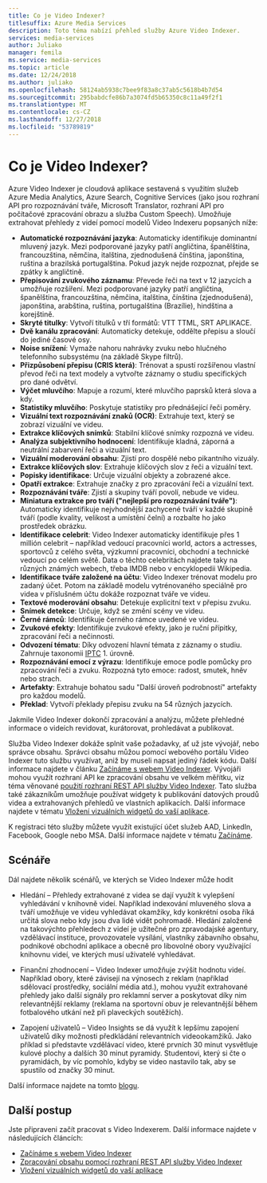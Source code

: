 ```yaml
---
title: Co je Video Indexer?
titlesuffix: Azure Media Services
description: Toto téma nabízí přehled služby Azure Video Indexer.
services: media-services
author: Juliako
manager: femila
ms.service: media-services
ms.topic: article
ms.date: 12/24/2018
ms.author: juliako
ms.openlocfilehash: 58124ab5938c7bee9f83a8c37ab5c5618b4b7d54
ms.sourcegitcommit: 295babdcfe86b7a3074fd5b65350c8c11a49f2f1
ms.translationtype: MT
ms.contentlocale: cs-CZ
ms.lasthandoff: 12/27/2018
ms.locfileid: "53789819"
---
```

# <a name="what-is-video-indexer"></a>Co je Video Indexer?

Azure Video Indexer je cloudová aplikace sestavená s využitím služeb Azure Media Analytics, Azure Search, Cognitive Services (jako jsou rozhraní API pro rozpoznávání tváře, Microsoft Translator, rozhraní API pro počítačové zpracování obrazu a služba Custom Speech). Umožňuje extrahovat přehledy z videí pomocí modelů Video Indexeru popsaných níže:
 
- **Automatické rozpoznávání jazyka**: Automaticky identifikuje dominantní mluvený jazyk. Mezi podporované jazyky patří angličtina, španělština, francouzština, němčina, italština, zjednodušená čínština, japonština, ruština a brazilská portugalština. Pokud jazyk nejde rozpoznat, přejde se zpátky k angličtině.
- **Přepisování zvukového záznamu**: Převede řeči na text v 12 jazycích a umožňuje rozšíření. Mezi podporované jazyky patří angličtina, španělština, francouzština, němčina, italština, čínština (zjednodušená), japonština, arabština, ruština, portugalština (Brazílie), hindština a korejštině.
- **Skryté titulky**: Vytvoří titulků v tří formátů: VTT TTML, SRT APLIKACE.
- **Dvě kanálu zpracování**: Automaticky detekuje, oddělte přepisu a sloučí do jediné časové osy.
- **Noise snížení**:  Vymaže nahoru nahrávky zvuku nebo hlučného telefonního subsystému (na základě Skype filtrů).
- **Přizpůsobení přepisu (CRIS která)**: Trénovat a spustí rozšířenou vlastní převod řeči na text modely a vytvořte záznamy o studiu specifických pro dané odvětví.
- **Výčet mluvčího**:  Mapuje a rozumí, které mluvčího paprsků která slova a kdy.
- **Statistiky mluvčího**: Poskytuje statistiky pro přednášející řeči poměry.
- **Vizuální text rozpoznávání znaků (OCR)**: Extrahuje text, který se zobrazí vizuální ve videu.
- **Extrakce klíčových snímků**: Stabilní klíčové snímky rozpozná ve videu.
- **Analýza subjektivního hodnocení**: Identifikuje kladná, záporná a neutrální zabarvení řeči a vizuální text.
- **Vizuální moderování obsahu**: Zjistí pro dospělé nebo pikantního vizuály.
- **Extrakce klíčových slov**: Extrahuje klíčových slov z řeči a vizuální text.
- **Popisky identifikace**: Určuje vizuální objekty a zobrazené akce.
- **Opatří extrakce**: Extrahuje značky z pro zpracování řeči a vizuální text.
- **Rozpoznávání tváře**: Zjistí a skupiny tváří povolí, nebude ve videu.
- **Miniatura extrakce pro tváří ("nejlepší pro rozpoznávání tváře")**: Automaticky identifikuje nejvhodnější zachycené tváří v každé skupině tváří (podle kvality, velikost a umístění čelní) a rozbalte ho jako prostředek obrázku.
- **Identifikace celebrit**: Video Indexer automaticky identifikuje přes 1 millión celebrit – například vedoucí pracovníci world, actors a actresses, sportovců z celého světa, výzkumní pracovníci, obchodní a technické vedoucí po celém světě. Data o těchto celebritách najdete taky na různých známých webech, třeba IMDB nebo v encyklopedii Wikipedia.
- **Identifikace tváře založené na účtu**: Video Indexer trénovat modelu pro zadaný účet. Potom na základě modelu vytrénovaného speciálně pro videa v příslušném účtu dokáže rozpoznat tváře ve videu.
- **Textové moderování obsahu**: Detekuje explicitní text v přepisu zvuku.
- **Snímek detekce**: Určuje, když se změní scény ve videu.
- **Černé rámců**: Identifikuje černého rámce uvedené ve videu.
- **Zvukové efekty**: Identifikuje zvukové efekty, jako je ruční přípitky, zpracování řeči a nečinnosti.
- **Odvození tématu**: Díky odvození hlavní témata z záznamy o studiu. Zahrnuje taxonomii [IPTC](https://iptc.org/standards/media-topics/) 1. úrovně.
- **Rozpoznávání emocí z výrazu**: Identifikuje emoce podle pomůcky pro zpracování řeči a zvuku. Rozpozná tyto emoce: radost, smutek, hněv nebo strach.
- **Artefakty**: Extrahuje bohatou sadu "Další úroveň podrobností" artefakty pro každou modelů.
- **Překlad**: Vytvoří překlady přepisu zvuku na 54 různých jazycích.

Jakmile Video Indexer dokončí zpracování a analýzu, můžete přehledné informace o videích revidovat, kurátorovat, prohledávat a publikovat.

Služba Video Indexer dokáže splnit vaše požadavky, ať už jste vývojář, nebo správce obsahu. Správci obsahu můžou pomocí webového portálu Video Indexer tuto službu využívat, aniž by museli napsat jediný řádek kódu. Další informace najdete v článku [Začínáme s webem Video Indexer](video-indexer-get-started.md). Vývojáři mohou využít rozhraní API ke zpracování obsahu ve velkém měřítku, viz téma věnované [použití rozhraní REST API služby Video Indexer](video-indexer-use-apis.md). Tato služba také zákazníkům umožňuje používat widgety k publikování datových proudů videa a extrahovaných přehledů ve vlastních aplikacích. Další informace najdete v tématu [Vložení vizuálních widgetů do vaší aplikace](video-indexer-embed-widgets.md).

K registraci této služby můžete využít existující účet služeb AAD, LinkedIn, Facebook, Google nebo MSA. Další informace najdete v tématu [Začínáme](video-indexer-get-started.md).

## <a name="scenarios"></a>Scénáře

Dál najdete několik scénářů, ve kterých se Video Indexer může hodit

- Hledání – Přehledy extrahované z videa se dají využít k vylepšení vyhledávání v knihovně videí. Například indexování mluveného slova a tváří umožňuje ve videu vyhledávat okamžiky, kdy konkrétní osoba říká určitá slova nebo kdy jsou dva lidé vidět pohromadě. Hledání založené na takovýchto přehledech z videí je užitečné pro zpravodajské agentury, vzdělávací instituce, provozovatele vysílání, vlastníky zábavního obsahu, podnikové obchodní aplikace a obecně pro libovolné obory využívající knihovnu videí, ve kterých musí uživatelé vyhledávat.

- Finanční zhodnocení – Video Indexer umožňuje zvýšit hodnotu videí. Například obory, které závisejí na výnosech z reklam (například sdělovací prostředky, sociální média atd.), mohou využít extrahované přehledy jako další signály pro reklamní server a poskytovat díky nim relevantnější reklamy (reklama na sportovní obuv je relevantnější během fotbalového utkání než při plaveckých soutěžích).

- Zapojení uživatelů – Video Insights se dá využít k lepšímu zapojení uživatelů díky možnosti předkládání relevantních videookamžiků. Jako příklad si představte vzdělávací video, které prvních 30 minut vysvětluje kulové plochy a dalších 30 minut pyramidy. Studentovi, který si čte o pyramidách, by víc pomohlo, kdyby se video nastavilo tak, aby se spustilo od značky 30 minut.

Další informace najdete na tomto [blogu](https://aka.ms/videoindexerblog).

## <a name="next-steps"></a>Další postup

Jste připraveni začít pracovat s Video Indexerem. Další informace najdete v následujících článcích:

- [Začínáme s webem Video Indexer](video-indexer-get-started.md)
- [Zpracování obsahu pomocí rozhraní REST API služby Video Indexer](video-indexer-use-apis.md)
- [Vložení vizuálních widgetů do vaší aplikace](video-indexer-embed-widgets.md)
